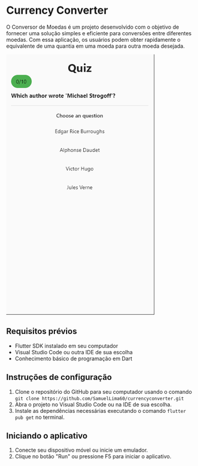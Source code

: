 # Currency Converter

O Conversor de Moedas é um projeto desenvolvido com o objetivo de fornecer uma solução simples e eficiente para conversões entre diferentes moedas. Com essa aplicação, os usuários podem obter rapidamente o equivalente de uma quantia em uma moeda para outra moeda desejada.

![Pagina Home](https://raw.githubusercontent.com/SamuelLima60/quizapp/main/Captura%20de%20tela%202023-04-18%20204834.png)

## Requisitos prévios
 - Flutter SDK instalado em seu computador
 - Visual Studio Code ou outra IDE de sua escolha
 - Conhecimento básico de programação em Dart
 
## Instruções de configuração
 1. Clone o repositório do GitHub para seu computador usando o comando ```git clone https://github.com/SamuelLima60/currencyconverter.git```
 2. Abra o projeto no Visual Studio Code ou na IDE de sua escolha.
 3. Instale as dependências necessárias executando o comando ```flutter pub get``` no terminal.
 
## Iniciando o aplicativo
 1. Conecte seu dispositivo móvel ou inicie um emulador.
 2. Clique no botão "Run" ou pressione F5 para iniciar o aplicativo.
